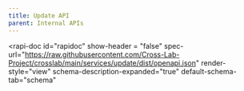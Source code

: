 ```yaml
---
title: Update API
parent: Internal APIs
---
```

<script type="module" src="https://unpkg.com/rapidoc/dist/rapidoc-min.js"></script>
<rapi-doc id="rapidoc"
  show-header	= "false"
  spec-url="https://raw.githubusercontent.com/Cross-Lab-Project/crosslab/main/services/update/dist/openapi.json"
  render-style="view"
  schema-description-expanded="true"
  default-schema-tab="schema"
>
</rapi-doc>
<script>
  document.getElementById("rapidoc").addEventListener("spec-loaded", ()=>{
    document.getElementById("rapidoc").scrollTo(window.location.hash.substr(1))
  });
</script>
